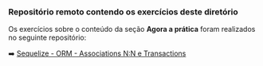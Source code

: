### Repositório remoto contendo os exercícios deste diretório

Os exercícios sobre o conteúdo da seção **Agora a prática** foram realizados no seguinte repositório:

:arrow_right: [Sequelize - ORM - Associations N:N e Transactions](https://github.com/tiagordebarros/exercise-sequelize-associations)